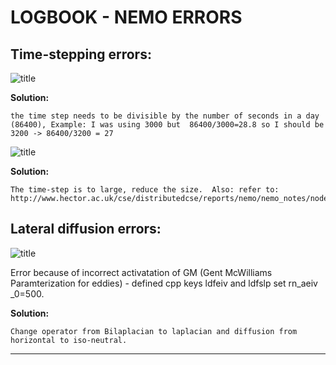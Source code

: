 LOGBOOK - NEMO ERRORS 
=================================================================================================================


Time-stepping errors:
------------------------------------------------------------------------------------------------------------------

![title](file://localhost/Users/sarahnicholson/Dropbox/BYWORD_DOCUMENTS/timesteperror1.png)

**Solution:**  

    the time step needs to be divisible by the number of seconds in a day (86400), Example: I was using 3000 but  86400/3000=28.8 so I should be 3200 -> 86400/3200 = 27

![title](file://localhost/Users/sarahnicholson/Dropbox/BYWORD_DOCUMENTS/timesteperror2.png)

**Solution:**

    The time-step is to large, reduce the size.  Also: refer to: http://www.hector.ac.uk/cse/distributedcse/reports/nemo/nemo_notes/node46.html


Lateral diffusion errors:
-------------------------------------------------------------------------------------------------------------------

![title](file://localhost/Users/sarahnicholson/Dropbox/BYWORD_DOCUMENTS/latdiffuseerror.png)

Error because of incorrect activatation of GM (Gent McWilliams Paramterization for eddies) - defined cpp keys ldfeiv and ldfslp set rn_aeiv _0=500.

**Solution:**

    Change operator from Bilaplacian to laplacian and diffusion from horizontal to iso-neutral.

-----------------------------------------------------------------------------------------------------
